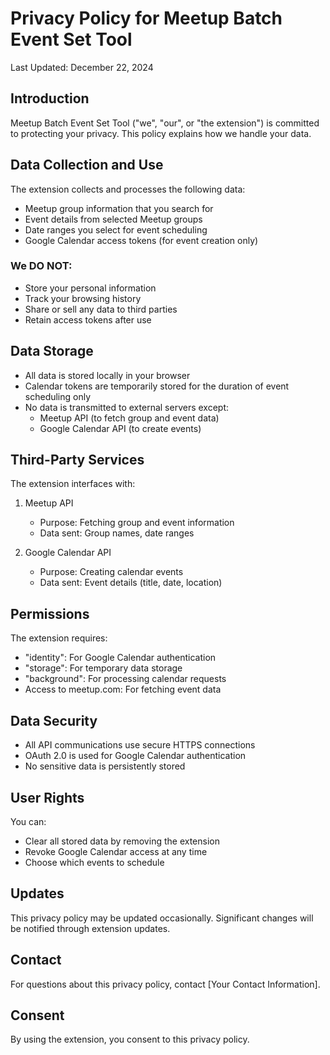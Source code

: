 # Privacy Policy for Meetup Batch Event Set Tool

Last Updated: December 22, 2024

## Introduction
Meetup Batch Event Set Tool ("we", "our", or "the extension") is committed to protecting your privacy. This policy explains how we handle your data.

## Data Collection and Use
The extension collects and processes the following data:
- Meetup group information that you search for
- Event details from selected Meetup groups
- Date ranges you select for event scheduling
- Google Calendar access tokens (for event creation only)

### We DO NOT:
- Store your personal information
- Track your browsing history
- Share or sell any data to third parties
- Retain access tokens after use

## Data Storage
- All data is stored locally in your browser
- Calendar tokens are temporarily stored for the duration of event scheduling only
- No data is transmitted to external servers except:
  - Meetup API (to fetch group and event data)
  - Google Calendar API (to create events)

## Third-Party Services
The extension interfaces with:
1. Meetup API
   - Purpose: Fetching group and event information
   - Data sent: Group names, date ranges
   
2. Google Calendar API
   - Purpose: Creating calendar events
   - Data sent: Event details (title, date, location)

## Permissions
The extension requires:
- "identity": For Google Calendar authentication
- "storage": For temporary data storage
- "background": For processing calendar requests
- Access to meetup.com: For fetching event data

## Data Security
- All API communications use secure HTTPS connections
- OAuth 2.0 is used for Google Calendar authentication
- No sensitive data is persistently stored

## User Rights
You can:
- Clear all stored data by removing the extension
- Revoke Google Calendar access at any time
- Choose which events to schedule

## Updates
This privacy policy may be updated occasionally. Significant changes will be notified through extension updates.

## Contact
For questions about this privacy policy, contact [Your Contact Information].

## Consent
By using the extension, you consent to this privacy policy. 